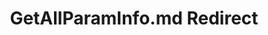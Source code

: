 ---
title: GetAllParamInfo.md Redirect
redirect_to: /Pages/StereoKit/Material/GetAllParamInfo.html
---
